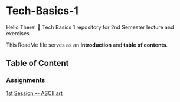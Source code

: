 # Tech-Basics-1

Hello There! 👋
Tech Basics 1 repository for 2nd Semester lecture and exercises. 

This ReadMe file serves as an **introduction** and **table of contents**.


## Table of Content

### Assignments

[1st Session -- ASCII art](https://github.com/CrvptiK/Tech-Basics-1/blob/main/assignments/week%201/ASCII)
